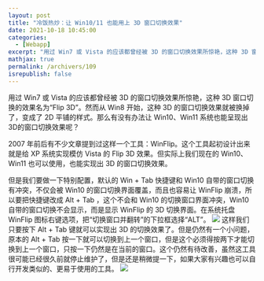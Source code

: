 ```yaml
---
layout: post
title: "冷饭热炒：让 Win10/11 也能用上 3D 窗口切换效果"
date: 2021-10-18 10:45:00
categories: 
  - [Webapp]
excerpt: "用过 Win7 或 Vista 的应该都曾经被 3D 的窗口切换效果所惊艳，这种 3D 窗口切换的效果名为“Flip 3D”。然而从 Win8 开始，这种 3D 的窗口切换效果就被换掉了，变成了 2D 平铺的样式。那么有没有办法让 Win10、Win11 系统也能呈现出3D的窗口切换效果呢？"
mathjax: true
permalink: /archivers/109
isrepublish: false
---
```


用过 Win7 或 Vista 的应该都曾经被 3D 的窗口切换效果所惊艳，这种 3D 窗口切换的效果名为“Flip 3D”。然而从 Win8 开始，这种 3D 的窗口切换效果就被换掉了，变成了 2D 平铺的样式。那么有没有办法让 Win10、Win11 系统也能呈现出3D的窗口切换效果呢？

2007 年前后有不少文章提到过这样一个工具：WinFlip。这个工具起初设计出来就是给 XP 系统实现模仿 Vista 的 Flip 3D 效果。但实际上我们现在的 Win10、Win11 也可以使用，也能实现出 3D 的窗口切换效果。

但是我们要做一下特别配置，默认的 Win + Tab 快捷键和 Win10 自带的窗口切换有冲突，不仅会被 Win10 的窗口切换界面覆盖，而且也容易让 WinFlip 崩溃，所以要把快捷键改成 Alt + Tab ，这个不会和 Win10 的切换窗口界面冲突，Win10 自带的窗口切换不会显示，而是显示 WinFlip 的 3D 切换界面。在系统托盘 WinFlip 图标右键选项，把“切换窗口并翻转”的下拉框选择“ALT”。
![](https://images.weserv.nl/?url=https://img-blog.csdnimg.cn/eb764777e5124c25a184534dd6da8685.png)
这样我们只要按下 Alt + Tab 键就可以实现出 3D 的切换效果了。但是仍然有一个小问题，原本的 Alt + Tab 按一下就可以切换到上一个窗口，但是这个必须得按两下才能切换到上一个窗口，只按一下仍然是在当前的窗口。这个仍然有待改善，虽然这工具很可能已经很久前就停止维护了，但是还是稍微提一下，如果大家有兴趣也可以自行开发类似的、更易于使用的工具。
![](https://images.weserv.nl/?url=https://img-blog.csdnimg.cn/bfe7d159cbfc432da03d15b2528233b6.png)
